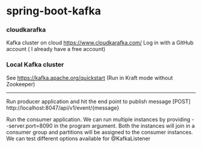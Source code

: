 # spring-boot-kafka

### cloudkarafka 
Kafka cluster on cloud https://www.cloudkarafka.com/ 
Log in with a GitHub account ( I already have a free account) 

### Local Kafka cluster
See https://kafka.apache.org/quickstart (Run in Kraft mode without Zookeeper)

-----------------

Run producer application and hit the end point to publish message 
 [POST] http://localhost:8047/api/v1/event/{message}

Run the consumer application. We can run multiple instances by providing
--server.port=8090 in the program argument. Both the instances will join 
in a consumer group and partitions will be assigned to the consumer instances. 
We can test different options available for  @KafkaListener